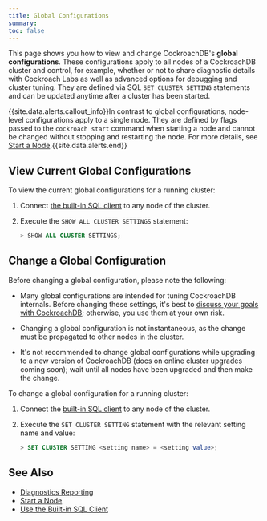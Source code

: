 ```yaml
---
title: Global Configurations
summary:
toc: false
---
```


This page shows you how to view and change CockroachDB's **global configurations**. These configurations apply to all nodes of a CockroachDB cluster and control, for example, whether or not to share diagnostic details with Cockroach Labs as well as advanced options for debugging and cluster tuning. They are defined via SQL `SET CLUSTER SETTING` statements and can be updated anytime after a cluster has been started.

{{site.data.alerts.callout_info}}In contrast to global configurations, node-level configurations apply to a single node. They are defined by flags passed to the <code>cockroach start</code> command when starting a node and cannot be changed without stopping and restarting the node. For more details, see <a href="start-a-node.html">Start a Node</a>.{{site.data.alerts.end}}

<div id="toc"></div>

<!-- Add this section back in once `system.settings` has been fleshed out.

## Configuration Options

The following global configurations can be set for a running CockroachDB cluster:

<style>
table td:first-child {
    min-width: 350px;
}
</style>

Option | Type | Description
-------|------| -----------
`diagnostics.reporting.enabled` | Boolean | Whether or not nodes sends diagnostic details to CockroachDB. For more details, see [Diagnostics Reporting](diagnostics-reporting.html).<br><br>**Possible values:** `true` or `false`<br>**Default:** `true`
`enterprise.enabled` | Boolean | Whether or not Enterprise-grade features covered under the CockroachDB Community License (CCL) are enabled. For pricing and other details, please contact [CockroachDB Sales](https://www.cockroachlabs.com/pricing/sales/).
`kv.raft_log.synchronize` |
`kv.snapshot_rebalance.max_rate` |
`kv.snapshot_recovery.max_rate` |
`server.remote_debugging.mode` |
`sql.metrics.statement_details.dump_to_logs` |
`sql.metrics.statement_details.enabled` |
`sql.metrics.statement_details.threshold` |
`sql.trace.log_statement_execute` |
`sql.trace.session_eventlog.enabled` |
`sql.trace.txn.enable_threshold` |

possible types:

settings-registry.go

s = string
b = boolean
i = int
f = float
d = duration
z = byte-size (can set them with set cluster setting = 32 MiB)

-->

## View Current Global Configurations

To view the current global configurations for a running cluster:

1. 	Connect [the built-in SQL client](use-the-built-in-sql-client.html) to any node of the cluster.

2. 	Execute the `SHOW ALL CLUSTER SETTINGS` statement:

	~~~ sql
	> SHOW ALL CLUSTER SETTINGS;
	~~~

## Change a Global Configuration

Before changing a global configuration, please note the following:

- 	Many global configurations are intended for tuning CockroachDB internals. Before changing these settings, it's best to [discuss your goals with CockroachDB](https://gitter.im/cockroachdb/cockroach); otherwise, you use them at your own risk.

- 	Changing a global configuration is not instantaneous, as the change must be propagated to other nodes in the cluster.

- 	It's not recommended to change global configurations while upgrading to a new version of CockroachDB (docs on online cluster upgrades coming soon); wait until all nodes have been upgraded and then make the change.

To change a global configuration for a running cluster:

1.	Connect the [built-in SQL client](use-the-built-in-sql-client.html) to any node of the cluster.

2.	Execute the `SET CLUSTER SETTING` statement with the relevant setting name and value:

	~~~ sql
	> SET CLUSTER SETTING <setting name> = <setting value>;
	~~~

## See Also

- [Diagnostics Reporting](diagnostics-reporting.html)
- [Start a Node](start-a-node.html)
- [Use the Built-in SQL Client](use-the-built-in-sql-client.html)

